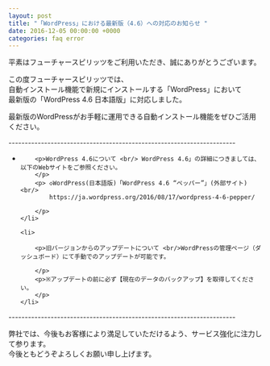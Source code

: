 ```yaml
---
layout: post
title: "「WordPress」における最新版（4.6）への対応のお知らせ "
date: 2016-12-05 00:00:00 +0000
categories: faq error
---
```

<p>
平素はフューチャースピリッツをご利用いただき、誠にありがとうございます。
</p>
<p>
    この度フューチャースピリッツでは、 <br/>
    自動インストール機能で新規にインストールする「WordPress」において <br/>
    最新版の「WordPress 4.6 日本語版」に対応しました。
</p>
<p>
    最新版のWordPressがお手軽に運用できる自動インストール機能をぜひご活用ください。
</p>
<p>
    ----------------------------------------------------------------------
</p>
<ul class="list-square black">
    <li>

        <p>WordPress 4.6について <br/> WordPress 4.6」の詳細につきましては、以下のWebサイトをご参照ください。
        </p>
        <p> ◇WordPress(日本語版)「WordPress 4.6 “ペッパー”」(外部サイト) <br/>
            https://ja.wordpress.org/2016/08/17/wordpress-4-6-pepper/

        </p>
    </li>

    <li>

        <p>旧バージョンからのアップデートについて <br/>WordPressの管理ページ（ダッシュボード）にて手動でのアップデートが可能です。

        </p>
        <p>※アップデートの前に必ず【現在のデータのバックアップ】を取得してください。
        </p>
    </li>

</ul>


<p>
    ----------------------------------------------------------------------
</p>
<p>
    弊社では、今後もお客様により満足していただけるよう、サービス強化に注力して参ります。 <br/>
    今後ともどうぞよろしくお願い申し上げます。
</p>